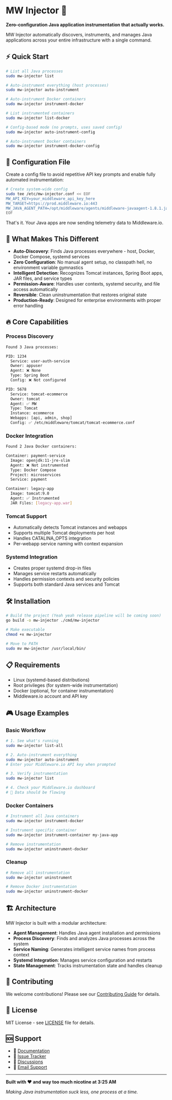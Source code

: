 # MW Injector 🚀

**Zero-configuration Java application instrumentation that actually works.**

MW Injector automatically discovers, instruments, and manages Java applications across your entire infrastructure with a single command.

## ⚡ Quick Start

```bash
# List all Java processes
sudo mw-injector list

# Auto-instrument everything (host processes)
sudo mw-injector auto-instrument

# Auto-instrument Docker containers
sudo mw-injector instrument-docker

# List instrumented containers
sudo mw-injector list-docker

# Config-based mode (no prompts, uses saved config)
sudo mw-injector auto-instrument-config

# Auto-instrument Docker containers
sudo mw-injector instrument-docker-config
```
## 🔧 Configuration File

Create a config file to avoid repetitive API key prompts and enable fully automated instrumentation:
```bash
# Create system-wide config
sudo tee /etc/mw-injector.conf << EOF
MW_API_KEY=your_middleware_api_key_here
MW_TARGET=https://prod.middleware.io:443
MW_JAVA_AGENT_PATH=/opt/middleware/agents/middleware-javaagent-1.8.1.jar
EOF
```

That's it. Your Java apps are now sending telemetry data to Middleware.io.

## 🎯 What Makes This Different

- **Auto-Discovery**: Finds Java processes everywhere - host, Docker, Docker Compose, systemd services
- **Zero Configuration**: No manual agent setup, no classpath hell, no environment variable gymnastics
- **Intelligent Detection**: Recognizes Tomcat instances, Spring Boot apps, JAR files, and service types
- **Permission-Aware**: Handles user contexts, systemd security, and file access automatically
- **Reversible**: Clean uninstrumentation that restores original state
- **Production-Ready**: Designed for enterprise environments with proper error handling

## 🔥 Core Capabilities

### Process Discovery
```bash
Found 3 Java processes:

PID: 1234
  Service: user-auth-service
  Owner: appuser
  Agent: ❌ None
  Type: Spring Boot
  Config: ❌ Not configured

PID: 5678
  Service: tomcat-ecommerce
  Owner: tomcat
  Agent: ✅ MW
  Type: Tomcat
  Instance: ecommerce
  Webapps: [api, admin, shop]
  Config: ✅ /etc/middleware/tomcat/tomcat-ecommerce.conf
```

### Docker Integration
```bash
Found 2 Java Docker containers:

Container: payment-service
  Image: openjdk:11-jre-slim
  Agent: ❌ Not instrumented
  Type: Docker Compose
  Project: microservices
  Service: payment

Container: legacy-app
  Image: tomcat:9.0
  Agent: ✅ Instrumented
  JAR Files: [legacy-app.war]
```

### Tomcat Support
- Automatically detects Tomcat instances and webapps
- Supports multiple Tomcat deployments per host
- Handles CATALINA_OPTS integration
- Per-webapp service naming with context expansion

### Systemd Integration
- Creates proper systemd drop-in files
- Manages service restarts automatically
- Handles permission contexts and security policies
- Supports both standard Java services and Tomcat

## 🛠 Installation

```bash
# Build the project (Yeah yeah release pipeline will be coming soon) 
go build -o mw-injector ./cmd/mw-injector

# Make executable
chmod +x mw-injector

# Move to PATH
sudo mv mw-injector /usr/local/bin/

```

## 📋 Requirements

- Linux (systemd-based distributions)
- Root privileges (for system-wide instrumentation)
- Docker (optional, for container instrumentation)
- Middleware.io account and API key

## 🎮 Usage Examples

### Basic Workflow
```bash
# 1. See what's running
sudo mw-injector list-all

# 2. Auto-instrument everything
sudo mw-injector auto-instrument
# Enter your Middleware.io API key when prompted

# 3. Verify instrumentation
sudo mw-injector list

# 4. Check your Middleware.io dashboard
# 🎉 Data should be flowing
```

### Docker Containers
```bash
# Instrument all Java containers
sudo mw-injector instrument-docker

# Instrument specific container
sudo mw-injector instrument-container my-java-app

# Remove instrumentation
sudo mw-injector uninstrument-docker
```

### Cleanup
```bash
# Remove all instrumentation
sudo mw-injector uninstrument

# Remove Docker instrumentation
sudo mw-injector uninstrument-docker
```

## 🏗 Architecture

MW Injector is built with a modular architecture:

- **Agent Management**: Handles Java agent installation and permissions
- **Process Discovery**: Finds and analyzes Java processes across the system
- **Service Naming**: Generates intelligent service names from process context
- **Systemd Integration**: Manages service configuration and restarts
- **State Management**: Tracks instrumentation state and handles cleanup

## 🤝 Contributing

We welcome contributions! Please see our [Contributing Guide](CONTRIBUTING.md) for details.

## 📄 License

MIT License - see [LICENSE](LICENSE) file for details.

## 🆘 Support

- 📖 [Documentation](docs/)
- 🐛 [Issue Tracker](https://github.com/your-org/mw-injector/issues)
- 💬 [Discussions](https://github.com/your-org/mw-injector/discussions)
- 📧 [Email Support](mailto:support@middleware.io)

---

**Built with ❤️  and way too much nicotine at 3:25 AM**

*Making Java instrumentation suck less, one process at a time.*
